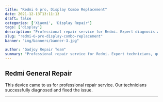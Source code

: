 ```yaml
---
title: "Redmi 6 pro, Display Combo Replacement"
date: 2021-12-13T13:11:13
draft: false
categories: ['Xiaomi', 'Display Repair']
tags: ['display']
description: "Professional repair service for Redmi. Expert diagnosis and quality repairs in Bangalore."
slug: "redmi-6-pro-display-combo-replacement"
banner: "img/banners/banner-3.jpg"

author: "Gadjoy Repair Team"
summary: "Professional repair service for Redmi. Expert technicians, quality parts, warranty included."
---
```


## Redmi General Repair

This device came to us for professional repair service. Our technicians successfully diagnosed and fixed the issue.

---